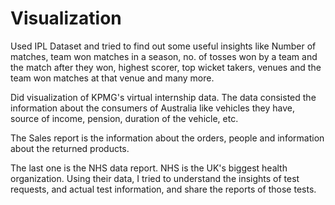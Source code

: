# Visualization
Used IPL Dataset and tried to find out some useful insights like Number of matches, team won matches in a season, no. of tosses won by a team and the match after they won, highest scorer, top wicket takers, venues and the team won matches at that venue and many more.

Did visualization of KPMG's virtual internship data. The data consisted the information about the consumers of Australia like vehicles they have, source of income, pension, duration of the vehicle, etc.

The Sales report is the information about the orders, people and information about the returned products.

The last one is the NHS data report. NHS is the UK's biggest health organization. Using their data, I tried to understand the insights of test requests, and actual test information, and share the reports of those tests.

